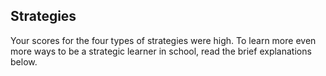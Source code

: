 ## Strategies

Your scores for the four types of strategies were high. To learn more even more ways to be a strategic learner in school,  read the brief explanations below.
